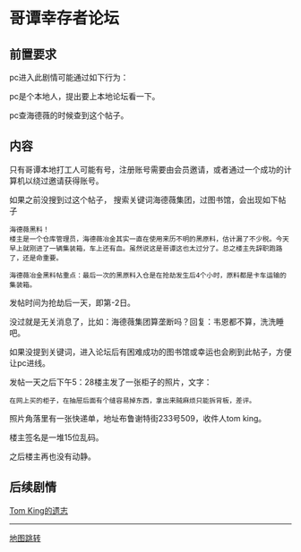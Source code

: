 # 哥谭幸存者论坛

## 前置要求

pc进入此剧情可能通过如下行为：

pc是个本地人，提出要上本地论坛看一下。

pc查海德薇的时候查到这个帖子。

## 内容

只有哥谭本地打工人可能有号，注册账号需要由会员邀请，或者通过一个成功的计算机以绕过邀请获得账号。

如果之前没搜到过这个帖子， 搜索关键词海德薇集团，过图书馆，会出现如下帖子

    海德薇黑料！
    楼主是一个仓库管理员，海德薇冶金其实一直在使用来历不明的黑原料，估计漏了不少税。今天早上就刚进了一辆集装箱，车上还有血。虽然说这是哥谭这也太过分了。总之楼主先辞职跑路了，还是命重要。

    海德薇冶金黑料帖重点：最后一次的黑原料入仓是在抢劫发生后4个小时，原料都是卡车运输的集装箱。

发帖时间为抢劫后一天，即第-2日。

没过就是无关消息了，比如：海德薇集团算垄断吗？回复：韦恩都不算，洗洗睡吧。

如果没提到关键词，进入论坛后有困难成功的图书馆或幸运也会刷到此帖子，方便让pc进线。



发帖一天之后下午5：28楼主发了一张柜子的照片，文字：

    在网上买的柜子，在抽屉后面有个缝容易掉东西，拿出来贼麻烦只能拆背板，差评。

照片角落里有一张快递单，地址布鲁谢特街233号509，收件人tom king。

楼主签名是一堆15位乱码。

之后楼主再也没有动静。

## 后续剧情

[Tom King的遗志](/TK家.md)

----

[地图跳转](../地图跳转.md)